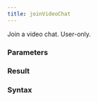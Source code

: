 ```yaml
---
title: joinVideoChat
---
```


Join a video chat. User-only.


### Parameters 



### Result 



### Syntax





